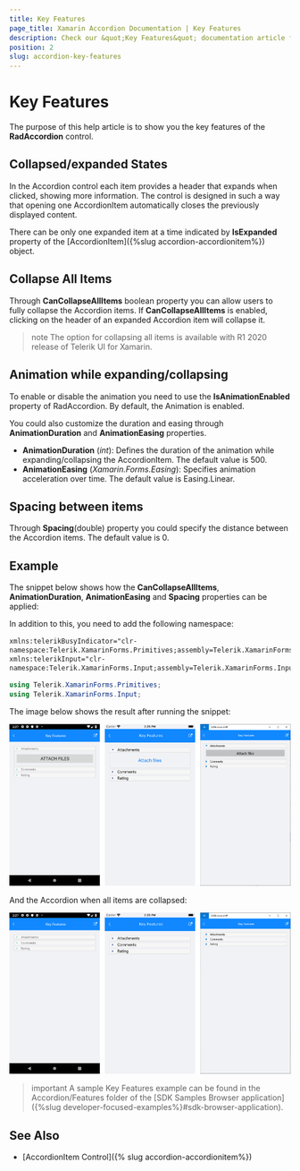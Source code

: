 ```yaml
---
title: Key Features
page_title: Xamarin Accordion Documentation | Key Features
description: Check our &quot;Key Features&quot; documentation article for Telerik Accordion for Xamarin control.
position: 2
slug: accordion-key-features
---
```


# Key Features

The purpose of this help article is to show you the key features of the **RadAccordion** control. 

## Collapsed/expanded States

In the Accordion control each item provides a header that expands when clicked, showing more information. The control is designed in such a way that opening one AccordionItem automatically closes the previously displayed content. 

There can be only one expanded item at a time indicated by **IsExpanded** property of the [AccordionItem]({%slug accordion-accordionitem%}) object.

## Collapse All Items

Through **CanCollapseAllItems** boolean property you can allow users to fully collapse the Accordion items. If **CanCollapseAllItems** is enabled, clicking on the header of an expanded Accordion item will collapse it.

>note The option for collapsing all items is available with R1 2020 release of Telerik UI for Xamarin.

## Animation while expanding/collapsing

To enable or disable the animation you need to use the **IsAnimationEnabled** property of RadAccordion. By default, the Animation is enabled.

You could also customize the duration and easing through **AnimationDuration** and **AnimationEasing** properties.

* **AnimationDuration** (*int*): Defines the duration of the animation while expanding/collapsing the AccordionItem. The default value is 500.
* **AnimationEasing** (*Xamarin.Forms.Easing*): Specifies animation acceleration over time. The default value is Easing.Linear.

## Spacing between items

Through **Spacing**(double) property you could specify the distance between the Accordion items. The default value is 0.

## Example

The snippet below shows how the **CanCollapseAllItems**, **AnimationDuration**, **AnimationEasing** and **Spacing** properties can be applied:

<snippet id='accordion-key-features-xaml'/>

In addition to this, you need to add the following namespace:

```XAML
xmlns:telerikBusyIndicator="clr-namespace:Telerik.XamarinForms.Primitives;assembly=Telerik.XamarinForms.Primitives"
xmlns:telerikInput="clr-namespace:Telerik.XamarinForms.Input;assembly=Telerik.XamarinForms.Input"
```
```C#
using Telerik.XamarinForms.Primitives;
using Telerik.XamarinForms.Input;
```

The image below shows the result after running the snippet:

![RadAccordion Key Features](images/accordion_keyfeatures_1.png)

And the Accordion when all items are collapsed:

![RadAccordion Key Features](images/accordion_keyfeatures_2.png)

>important A sample Key Features example can be found in the Accordion/Features folder of the [SDK Samples Browser application]({%slug developer-focused-examples%}#sdk-browser-application).

## See Also

- [AccordionItem Control]({% slug accordion-accordionitem%})
